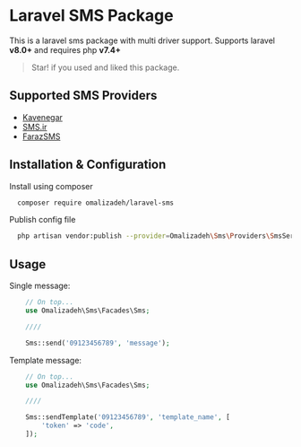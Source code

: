 # Laravel SMS Package

This is a laravel sms package with multi driver support. Supports laravel **v8.0+** and requires php **v7.4+**

> Star! if you used and liked this package.

## Supported SMS Providers

- [Kavenegar](https://kavenegar.com)
- [SMS.ir](https://sms.ir)
- [FarazSMS](https://farazsms.com)
## Installation & Configuration

Install using composer

```bash 
  composer require omalizadeh/laravel-sms
```

Publish config file

```bash
  php artisan vendor:publish --provider=Omalizadeh\Sms\Providers\SmsServiceProvider
```

## Usage

Single message:

```php
    // On top...
    use Omalizadeh\Sms\Facades\Sms;

    ////

    Sms::send('09123456789', 'message');
```

Template message:

```php
    // On top...
    use Omalizadeh\Sms\Facades\Sms;

    ////

    Sms::sendTemplate('09123456789', 'template_name', [
        'token' => 'code',
    ]);
```
